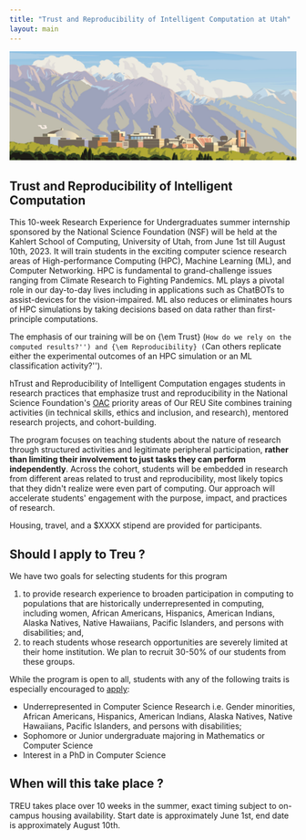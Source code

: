 ```yaml
---
title: "Trust and Reproducibility of Intelligent Computation at Utah"
layout: main
---
```


<img src="./images/uou.jpg" alt="campus" width="820" />

## Trust and Reproducibility of Intelligent Computation

This 10-week Research Experience for Undergraduates summer internship sponsored by the National Science Foundation (NSF) will be held at the Kahlert School of Computing, University of Utah, from June 1st till August 10th, 2023. It will train students in the exciting computer science research areas of High-performance Computing (HPC), Machine Learning (ML), and Computer Networking. HPC is fundamental to grand-challenge issues ranging from Climate Research to Fighting Pandemics. ML plays a pivotal role in our day-to-day lives including in applications such as ChatBOTs to assist-devices for the vision-impaired. ML also reduces or eliminates hours of HPC simulations by taking decisions based on data rather than first-principle computations.

The emphasis of our training will be on {\em Trust} (``How do we rely on the computed results?'') and {\em Reproducibility} (``Can others replicate either the experimental outcomes of an HPC simulation or an ML classification activity?'').

hTrust and Reproducibility of Intelligent Computation engages students in research practices that emphasize trust and reproducibility in the National Science Foundation's [OAC](https://www.nsf.gov/div/index.jsp?div=OAC) priority areas of 
Our REU Site combines training activities
(in technical skills, ethics and
inclusion, and research),
mentored research projects, and cohort-building.

The program focuses on teaching students about the nature of research through structured activities and legitimate peripheral participation, **rather than limiting their involvement to just tasks they can perform independently**. Across the cohort, students will be embedded in research from different areas related to trust and reproducibility, most likely topics that they didn't realize were even part of computing.  Our approach will accelerate students' engagement with the purpose, impact, and practices of research. 

Housing, travel, and a $XXXX stipend are provided for participants. 

## Should I apply to Treu ? 

We have two goals for selecting students for this program 
 
 1. to provide research experience to broaden participation in computing to populations that are historically underrepresented in computing, including women, African Americans, Hispanics, American Indians, Alaska Natives, Native Hawaiians, Pacific Islanders, and persons with disabilities; and, 
 2. to reach students whose research opportunities are severely limited at their home institution. We plan to recruit 30-50% of our students from these groups. 

While the program is open to all, students with any of the following traits is especially encouraged to [apply](./apply.html):
 - Underrepresented in Computer Science Research i.e. Gender minorities, African Americans, Hispanics, American Indians, Alaska Natives, Native Hawaiians, Pacific Islanders, and persons with disabilities;
 - Sophomore or Junior undergraduate majoring in Mathematics or Computer Science
 - Interest in a PhD in Computer Science

## When will this take place ?

TREU takes place over 10 weeks in the summer, exact timing subject to on-campus housing availability. Start date is approximately June 1st, end date is approximately August 10th.

